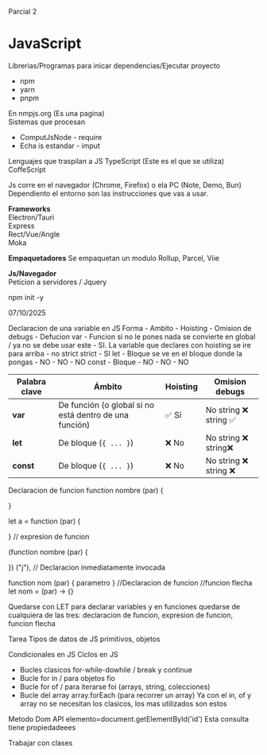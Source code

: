 Parcial 2
# JavaScript

Librerias/Programas para inicar dependencias/Ejecutar proyecto
- npm
- yarn
- pnpm

En nmpjs.org (Es una pagina)  
Sistemas que procesan 
- ComputJsNode - require  
- Echa is estandar - imput


Lenguajes que traspilan a JS
TypeScript  (Este es el que se utiliza)   
CoffeScript

Js corre en el navegador (Chrome, Firefox) o ela PC (Note, Demo, Bun) Dependiento el entorno son las instrucciones que vas a usar.

**Frameworks**  
Electron/Tauri  
Express  
Rect/Vue/Angle  
Moka

**Empaquetadores**
Se empaquetan un modulo Rollup, Parcel, Viie

**Js/Navegador**  
Peticion a servidores / Jquery  


npm init -y

07/10/2025

Declaracion de una variable en JS
Forma - Ambito - Hoisting - Omision de debugs - Defucion 
var   - Funcion si no le pones nada se convierte en global / ya no se debe usar este - SI. La variable que declares con hoisting se ire para arriba - no strict strict - SI
let  -  Bloque se ve en el bloque donde la pongas - NO - NO - NO
const - Bloque - NO - NO -  NO

| Palabra clave | Ámbito                     | Hoisting | Omision debugs |
|----------------|----------------------------|-----------|----------------|
| **var**        | De función (o global si no está dentro de una función) | ✅ Sí | No string ❌ string ✅  |
| **let**        | De bloque (`{ ... }`)      | ❌ No      |  No string ❌ string❌    |
| **const**      | De bloque (`{ ... }`)      | ❌ No      |  No string ❌ string ❌   |

Declaracion de funcion 
function nombre (par) {

}

let a = function (par) {

} // expresion de funcion

(function nombre (par) {

}) ("j"), // Declaracion inmediatamente invocada 

function nom (par) {
   parametro
} //Declaracion de funcion
//funcion flecha let nom = (par) -> {} 

Quedarse con LET para declarar variables
y en funciones quedarse de cualquiera de las tres: declaracion de funcion, expresion de funcion, funcion flecha

Tarea
Tipos de datos de JS primitivos, objetos

Condicionales en JS
Ciclos en JS
- Bucles clasicos for-while-dowhile / break y continue
- Bucle for in / para objetos fio
- Bucle for of / para iterarse foi (arrays, string, colecciones)
- Bucle del array array.forEach (para recorrer un array)
Ya con el in, of y array no se necesitan los clasicos, los mas utilizados son estos

Metodo Dom API
elemento=document.getElementById('id') Esta consulta tiene propiedadeees

Trabajar con clases 